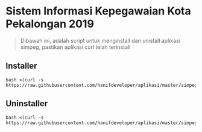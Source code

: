 # Sistem Informasi Kepegawaian Kota Pekalongan 2019
> Dibawah ini, adalah script untuk menginstall dan unistall aplikasi simpeg, pastikan aplikasi curl telah terinstall
## Installer
```
bash <(curl -s https://raw.githubusercontent.com/hanifdeveloper/aplikasi/master/simpeg/install.sh)
``` 

## Uninstaller
```
bash <(curl -s https://raw.githubusercontent.com/hanifdeveloper/aplikasi/master/simpeg/uninstall.sh)
```